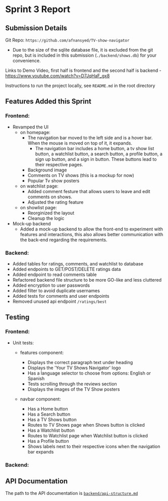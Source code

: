 # Sprint 3 Report

## Submission Details
Git Repo: `https://github.com/afnansyed/TV-show-navigator`
- Due to the size of the sqlite database file, it is excluded from the git repo, but is included in this submission (`./backend/shows.db`) for your convenience.

Links to Demo Video, first half is frontend and the second half is backend - https://www.youtube.com/watch?v=D7JqHaF_gx8

Instructions to run the project locally, see `README.md` in the root directory

## Features Added this Sprint
### Frontend:

- Revamped the UI
    - on homepage:
        - The navigation bar moved to the left side and is a hover bar. When the mouse is moved on top of it, it expands.
           - The navigation bar includes a home button, a tv show list button, a watchlist button, a search button, a profile button, a sign up button, and a sign in button. These buttons lead to their respective pages.
        - Background image
        - Comments on TV shows (this is a mockup for now)
        - Popular Tv show posters
    - on watchlist page:
        - Added comment festure that allows users to leave and edit comments on shows.
        - Adjusted the rating feature
    - on showlist page:
        - Reorginized the layout
        - Cleanup the logic
- Mock-up backend
    - Added a mock-up backend to allow the front-end to experiment with features and interactions, this also allows better communication with the back-end regarding the requirements.


### Backend:
- Added tables for ratings, comments, and watchlist to database
- Added endpoints to GET/POST/DELETE ratings data
- Added endpoint to read comments table
- Refactored backend file structure to be more GO-like and less cluttered
- Added encryption to user passwords
- Added filter to avoid duplicate usernames
- Added tests for comments and user endpoints
- Removed unused api endpoint `/ratings/best`

## Testing
### Frontend:
- Unit tests:
  - features component:
      - Displays the correct paragraph text under heading
      - Displays the 'Your TV Shows Navigator' logo
      - Has a language selector to choose from options: English or Spanish
      - Tests scrolling through the reviews section
      - Displays the images of the TV Show posters

  - navbar component:
      - Has a Home button
      - Has a Search button
      - Has a TV Shows button
      - Routes to TV Shows page when Shows button is clicked
      - Has a Watchlist button
      - Routes to Watchlist page when Watchlist button is clicked
      - Has a Profile button
      - Shows labels next to their respective icons when the navigation bar expands



    
### Backend:


## API Documentation

The path to the API documentation is [`backend/api-structure.md`](backend/api-structure.md)

